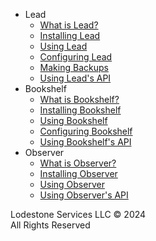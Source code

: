 - Lead
  - [What is Lead?](docs/lead/overview.md)
  - [Installing Lead](docs/lead/installation.md)
  - [Using Lead](docs/lead/usage.md)
  - [Configuring Lead](docs/lead/configuration.md)
  - [Making Backups](docs/lead/backups.md)
  - [Using Lead's API](docs/lead/api.md)
- Bookshelf
  - [What is Bookshelf?](docs/bookshelf/overview.md)
  - [Installing Bookshelf](docs/bookshelf/installation.md)
  - [Using Bookshelf](docs/bookshelf/usage.md)
  - [Configuring Bookshelf](docs/bookshelf/configuration.md)
  - [Using Bookshelf's API](docs/bookshelf/api.md)
- Observer
  - [What is Observer?](docs/observer/overview.md)
  - [Installing Observer](docs/observer/installation.md)
  - [Using Observer](docs/observer/usage.md)
  - [Using Observer's API](docs/observer/api.md)

Lodestone Services LLC © 2024<br />
All Rights Reserved
